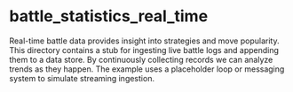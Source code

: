 # battle_statistics_real_time
Real-time battle data provides insight into strategies and move popularity. This directory contains a stub for ingesting live battle logs and appending them to a data store. By continuously collecting records we can analyze trends as they happen. The example uses a placeholder loop or messaging system to simulate streaming ingestion.
